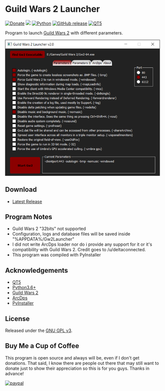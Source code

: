 # Guild Wars 2 Launcher

[![Donate](https://img.shields.io/badge/Donate-PayPal-green.svg?style=plastic)](https://www.paypal.com/cgi-bin/webscr?cmd=_s-xclick&hosted_button_id=CTYZ8TK5MJV76)
[<img src="https://img.shields.io/github/license/ddc/Gw2Launcher.svg?style=plastic">](https://github.com/ddc/Gw2Launcher/blob/master/LICENSE)
[![Python](https://img.shields.io/badge/python-3.6+-blue.svg?style=plastic)](https://www.python.org/downloads/)
[![GitHub release](https://img.shields.io/github/release/ddc/Gw2Launcher.svg?style=plastic)](https://github.com/ddc/Gw2Launcher/releases/latest)
[![QT5](https://img.shields.io/badge/QT-5-brightgreen.svg?style=plastic)](https://www.qt.io/)

Program to launch [Guild Wars 2](https://www.guildwars2.com) with different parameters.

![screenshot](src/images/screenshot.png)

## Download
+ [Latest Release](https://github.com/ddc/Gw2Launcher/releases/latest)

## Program Notes
+ Guild Wars 2 "32bits" not supported
+ Configuration, logs and database files will be saved inside "%APPDATA%/Gw2Launcher"
+ I did not write ArcDps loader nor do i provide any support for it or it's compatibility with Guild Wars 2. Credit goes to /u/deltaconnected.
+ This program was compiled with PyInstaller

## Acknowledgements
+ [QT5](https://www.qt.io)
+ [Python3.6+](https://www.python.org/downloads)
+ [Guild Wars 2](https://www.guildwars2.com)
+ [ArcDps](http://www.deltaconnected.com/arcdps)
+ [PyInstaller](https://pyinstaller.readthedocs.io/en/stable/installation.html)

## License
Released under the [GNU GPL v3](LICENSE).

## Buy Me a Cup of Coffee
This program is open source and always will be, even if I don't get donations. That said, I know there are people out there that may still want to donate just to show their appreciation so this is for you guys. Thanks in advance!

[![paypal](https://www.paypalobjects.com/en_US/i/btn/btn_donate_SM.gif)](https://www.paypal.com/cgi-bin/webscr?cmd=_s-xclick&hosted_button_id=CTYZ8TK5MJV76)
